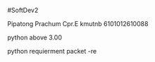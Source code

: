 #SoftDev2

Pipatong Prachum Cpr.E kmutnb 6101012610088

python above 3.00 

python requierment packet 
    -re 
